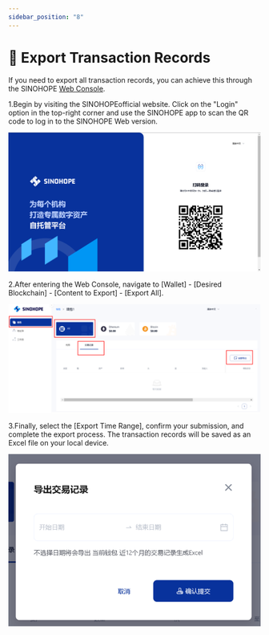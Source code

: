 ```yaml
---
sidebar_position: "8"
---
```

# 📝 Export Transaction Records

If you need to export all transaction records, you can achieve this through the SINOHOPE [Web Console](https://console.sinohope.com/user/login).

1.Begin by visiting the SINOHOPEofficial website. Click on the "Login" option in the top-right corner and use the SINOHOPE app to scan the QR code to log in to the SINOHOPE Web version.

![](<../images/assets/image (14).png>)

2.After entering the Web Console, navigate to \[Wallet] - \[Desired Blockchain] - \[Content to Export] - \[Export All].

![](<../images/assets/image (11).png>)

3.Finally, select the \[Export Time Range], confirm your submission, and complete the export process. The transaction records will be saved as an Excel file on your local device.

![](<../images/assets/image (12).png>)

